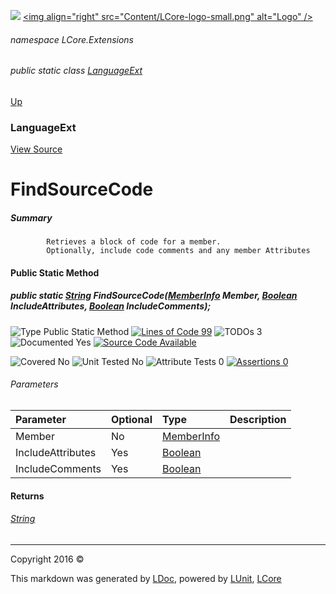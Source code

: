 ![](Content/LCore-banner-small.png "")
[&lt;img align=&quot;right&quot; src=&quot;Content/LCore-logo-small.png&quot; alt=&quot;Logo&quot; /&gt;](../README.md)

###### namespace LCore.Extensions

###### public static class [LanguageExt](docs/LanguageExt.md)
[Up](docs/LanguageExt.md)

### LanguageExt
[View Source](Extensions/Language/LanguageExt.cs)

# FindSourceCode

##### Summary

            Retrieves a block of code for a member.
            Optionally, include code comments and any member Attributes
            

#### Public Static Method

##### public static <a href="https://msdn.microsoft.com/en-us/library/system.string.aspx" alt="">String</a> FindSourceCode(<a href="https://msdn.microsoft.com/en-us/library/system.reflection.memberinfo.aspx" alt="">MemberInfo</a> Member, <a href="https://msdn.microsoft.com/en-us/library/system.boolean.aspx" alt="">Boolean</a> IncludeAttributes, <a href="https://msdn.microsoft.com/en-us/library/system.boolean.aspx" alt="">Boolean</a> IncludeComments);

![Type Public Static Method](http://b.repl.ca/v1/Type-Public%20Static%20Method-blue.png "") [![Lines of Code 99](http://b.repl.ca/v1/Lines%20of%20Code-99-blue.png "")](Extensions/Language/LanguageExt.cs#L24) ![TODOs 3](http://b.repl.ca/v1/TODOs-3-yellow.png "")   ![Documented Yes](http://b.repl.ca/v1/Documented-Yes-brightgreen.png "") [![Source Code Available](http://b.repl.ca/v1/Source%20Code-Available-brightgreen.png "")](Extensions/Language/LanguageExt.cs#L24)

![Covered No](http://b.repl.ca/v1/Covered-No-red.png "") ![Unit Tested No](http://b.repl.ca/v1/Unit%20Tested-No-lightgrey.png "") ![Attribute Tests 0](http://b.repl.ca/v1/Attribute%20Tests-0-lightgrey.png "") [![Assertions 0](http://b.repl.ca/v1/Assertions-0-lightgrey.png "")](Extensions/Language/LanguageExt.cs)

###### Parameters

Parameter | Optional | Type | Description
:---  | :---  | :---  | :--- 
Member | No | [MemberInfo](https://msdn.microsoft.com/en-us/library/system.reflection.memberinfo.aspx) | 
IncludeAttributes | Yes | [Boolean](https://msdn.microsoft.com/en-us/library/system.boolean.aspx) | 
IncludeComments | Yes | [Boolean](https://msdn.microsoft.com/en-us/library/system.boolean.aspx) | 


#### Returns

###### [String](https://msdn.microsoft.com/en-us/library/system.string.aspx)



---

Copyright 2016 &copy; [](../README.md) [](../TableOfContents.md)

This markdown was generated by [LDoc](https://github.com/CodeSingularity/LDoc), powered by [LUnit](https://github.com/CodeSingularity/LUnit), [LCore](https://github.com/CodeSingularity/LCore)
